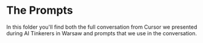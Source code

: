 # The Prompts

In this folder you'll find both the full conversation from Cursor we presented during AI Tinkerers in Warsaw and prompts that we use in the conversation.
